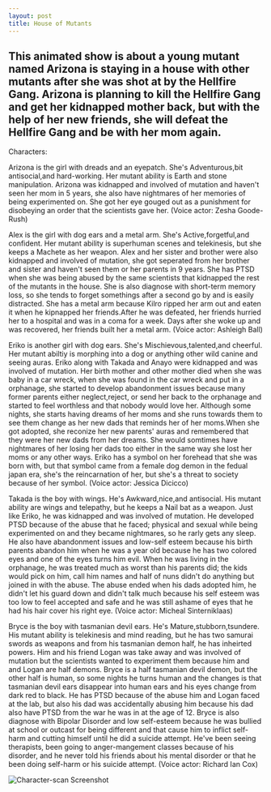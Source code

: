 ```yaml
---
layout: post
title: House of Mutants
---
```

This animated show is about a young mutant named Arizona is staying in a house with other mutants after she was shot at by the Hellfire Gang. Arizona is planning to kill the Hellfire Gang and get her kidnapped mother back, but with the help of her new friends, she will defeat the Hellfire Gang and be with her mom again.
---
Characters:
   
   Arizona is the girl with dreads and an eyepatch. She's Adventurous,bit antisocial,and hard-working. Her mutant ability is Earth and stone manipulation. Arizona was kidnapped and involved of mutation and haven't seen her mom in 5 years, she also have nightmares of her memories of being experimented on. She got her eye gouged out as a punishment for disobeying an order that the scientists gave her. (Voice actor: Zesha Goode-Rush)
   
   Alex is the girl with dog ears and a metal arm. She's Active,forgetful,and confident. Her mutant ability is superhuman scenes and telekinesis, but she keeps a Machete as her weapon. Alex and her sister and brother were also kidnapped and involved of mutation, she got seperated from her brother and sister and haven't seen them or her parents in 9 years. She has PTSD when she was being abused by the same scientists that kidnapped the rest of the mutants in the house. She is also diagnose with short-term memory loss, so she tends to forget somethings after a second go by and is easily distracted. She has a metal arm because Kilro ripped her arm out and eaten it when he kipnapped her friends.After he was defeated, her friends hurried her to a hospital and was in a coma for a week. Days after she woke up and was recovered, her friends built her a metal arm. (Voice actor: Ashleigh Ball)
   
   Eriko is another girl with dog ears. She's Mischievous,talented,and cheerful. Her mutant abiltiy is morphing into a dog or anything other wild canine and seeing auras. Eriko along with Takada and Anayo were kidnapped and was involved of mutation. Her birth mother and other mother died when she was baby in a car wreck, when she was found in the car wreck and put in a orphanage, she started to develop abandonment issues because many former parents either neglect,reject, or send her back to the orphanage and started to feel worthless and that nobody would love her. Although some nights, she starts having dreams of her moms and she runs towards them to see them change as her new dads that reminds her of her moms.When she got adopted, she reconize her new parents' auras and remembered that they were her new dads from her dreams. She would somtimes have nightmares of her losing her dads too either in the same way she lost her moms or any other ways. Eriko has a symbol on her forehead that she was born with, but that symbol came from a female dog demon in the fedual japan era, she's the reincarnation of her, but she's a threat to society because of her symbol. (Voice actor: Jessica Dicicco)
   
   Takada is the boy with wings. He's Awkward,nice,and antisocial. His mutant ability are wings and telepathy, but he keeps a Nail bat as a weapon. Just like Eriko, he was kidnapped and was involved of mutation. He developed PTSD because of the abuse that he faced; physical and sexual while being experimented on and they became nightmares, so he rarly gets any sleep. He also have abandonment issues and low-self esteem because his birth parents abandon him when he was a year old because he has two colored eyes and one of the eyes turns him evil. When he was living in the orphanage, he was treated much as worst than his parents did; the kids would pick on him, call him names and half of nuns didn't do anything but joined in with the abuse. The abuse ended when his dads adopted him, he didn't let his guard down and didn't talk much because his self esteem was too low to feel accepted and safe and he was still ashame of eyes that he had his hair cover his right eye. (Voice actor: Micheal Sinterniklaas)
   
   Bryce is the boy with tasmanian devil ears. He's Mature,stubborn,tsundere. His mutant ability is telekinesis and mind reading, but he has two samurai swords as weapons and from his tasmanian demon half, he has inheirted powers. Him and his friend Logan was take away and was involved of mutation but the scientists wanted to experiment them because him and and Logan are half demons. Bryce is a half tasmanian devil demon, but the other half is human, so some nights he turns human and the changes is that tasmanian devil ears disappear into human ears and his eyes change from dark red to black. He has PTSD because of the abuse him and Logan faced at the lab, but also his dad was accidentally abusing him because his dad also have PTSD from the war he was in at the age of 12. Bryce is also diagnose with Bipolar Disorder and low self-esteem because he was bullied at school or outcast for being different and that cause him to inflict self-harm and cutting himself until he did a suicide attempt. He've been seeing therapists, been going to anger-mangement classes because of his disorder, and he never told his friends about his mental disorder or that he been doing self-harm or his suicide attempt. (Voice actor: Richard Ian Cox)


![Character-scan Screenshot]({{site.baseurl}}/images/2018-06-20-character-scan.png "Character-scan Screenshot")
